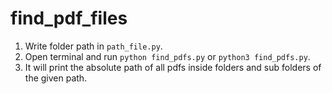 # find_pdf_files

1. Write folder path in `path_file.py`.
2. Open terminal and run `python find_pdfs.py` or `python3 find_pdfs.py`.
3. It will print the absolute path of all pdfs inside folders and sub folders of the given path.

